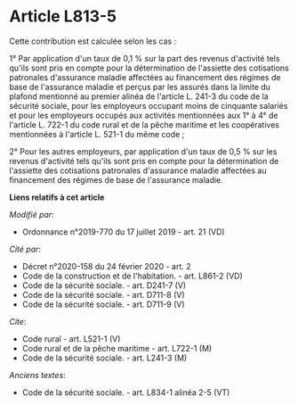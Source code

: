 # Article L813-5

Cette contribution est calculée selon les cas : 

1° Par application d'un taux de 0,1 % sur la part des revenus d'activité tels qu'ils sont pris en compte pour la
détermination de l'assiette des cotisations patronales d'assurance maladie affectées au financement des régimes de base de
l'assurance maladie et perçus par les assurés dans la limite du plafond mentionné au premier alinéa de l'article L. 241-3 du
code de la sécurité sociale, pour les employeurs occupant moins de cinquante salariés et pour les employeurs occupés aux
activités mentionnées aux 1° à 4° de l'article L. 722-1 du code rural et de la pêche maritime et les coopératives mentionnées
à l'article L. 521-1 du même code ; 

2° Pour les autres employeurs, par application d'un taux de 0,5 % sur les revenus d'activité tels qu'ils sont pris en compte
pour la détermination de l'assiette des cotisations patronales d'assurance maladie affectées au financement des régimes de
base de l'assurance maladie.

**Liens relatifs à cet article**

_Modifié par_:

  - Ordonnance n°2019-770 du 17 juillet 2019 - art. 21 (VD)

_Cité par_:

  - Décret n°2020-158 du 24 février 2020 - art. 2
  - Code de la construction et de l'habitation. - art. L861-2 (VD)
  - Code de la sécurité sociale. - art. D241-7 (V)
  - Code de la sécurité sociale. - art. D711-8 (V)
  - Code de la sécurité sociale. - art. D711-9 (V)

_Cite_:

  - Code rural - art. L521-1 (V)
  - Code rural et de la pêche maritime - art. L722-1 (M)
  - Code de la sécurité sociale. - art. L241-3 (M)

_Anciens textes_:

  - Code de la sécurité sociale. - art. L834-1 alinéa 2-5 (VT)
